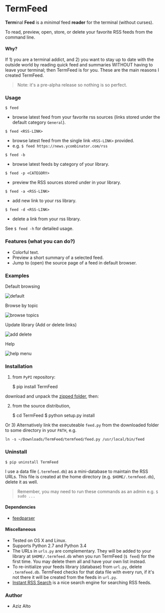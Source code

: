TermFeed
====


**Term**inal **Feed** is a *minimal* feed **reader** for the terminal (without curses).

To read, preview, open, store, or delete your favorite RSS feeds from the command line.

#### Why?

If 1) you are a terminal addict, and 2) you want to stay up to date with the outside world by reading quick feed and summaries WITHOUT having to leave your terminal; then TermFeed is for you. These are the main reasons I created TermFeed.

> Note: it's a pre-alpha release so nothing is so perfect.

### Usage

`$ feed`

- browse latest feed from your favorite rss sources (links stored under the default category `General`).

`$ feed <RSS-LINK>`

- browse latest feed from the single link `<RSS-LINK>` provided.
- e.g. `$ feed https://news.ycombinator.com/rss`

`$ feed -b`

- browse latest feeds by category of your library.

`$ feed -p <CATEGORY>`

- preview the RSS sources stored under <CATEGORY> in your library. 


`$ feed -a <RSS-LINK>`

- add new link to your rss library.

`$ feed -d <RSS-LINK>`

- delete a link from your rss library.



See `$ feed -h` for detailed usage.

### Features (what you can do?)

- Colorful text.
- Preview a short summary of a selected feed.
- Jump to (open) the source page of a feed in default browser.


### Examples

<!-- see: TermFeed gifs repo: http://imgur.com/a/EBHho
-->

Default browsing 

![default](http://i.imgur.com/CXFFIaF.gif?1)

Browse by topic 

![browse topics](http://i.imgur.com/J09EFVv.gif?1)

Update library (Add or delete links)

![add delete](http://i.imgur.com/wcHdK4l.gif?1)

Help

![help menu](http://i.imgur.com/Cnbbq2U.gif?1)


### Installation

1) from `PyPI` repository:

	$ pip install TermFeed


download and unpack the [zipped folder](https://github.com/iamaziz/TermFeed/archive/master.zip), then:

2) from the source distribution, 

	$ cd TermFeed
	$ python setup.py install

Or 
3) Alternatively link the executeable `feed.py` from the downloaded folder to some directory in your `PATH`, e.g.

	ln -s ~/Downloads/TermFeed/termfeed/feed.py /usr/local/bin/feed

### Uninstall


	$ pip uninstall TermFeed

I use a data file (`.termfeed.db`) as a mini-database to maintain the RSS URLs.
This file is created at the home directory (e.g. `$HOME/.termfeed.db`), delete it as well.


> Remember, you may need to run these commands as an admin e.g.
> 	`$ sudo ...`


#### Dependencies

- [feedparser](https://pypi.python.org/pypi/feedparser)


#### Miscellaneous

- Tested on OS X and Linux.
- Supports Python 2.7 and Python 3.4
- The URLs in `urls.py` are complementary. They will be added to your library at `$HOME/.termfeed.db` when you run TermFeed (`$ feed`) for the first time. You may delete them all and have your own list instead. 
- To re-initialize your feeds library (database) from `url.py`, delete `.termfeed.db`. TermFeed checks for that data file with every run, if it's not there it will be created from the feeds in `url.py`.
- [Instant RSS Search](http://ctrlq.org/rss) is a nice search engine for searching RSS feeds.


### Author

- Aziz Alto